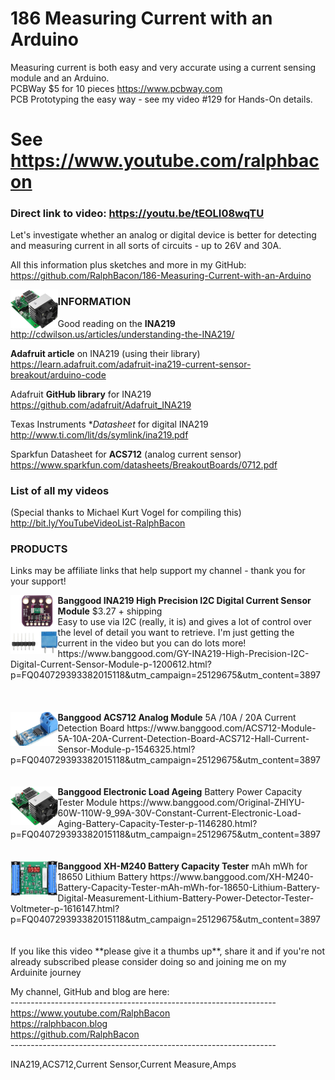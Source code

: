 # 186 Measuring Current with an Arduino
Measuring current is both easy and very accurate using a current sensing module and an Arduino.  
PCBWay $5 for 10 pieces https://www.pcbway.com  
PCB Prototyping the easy way - see my video #129 for Hands-On details.  

# See https://www.youtube.com/ralphbacon  
### Direct link to video: https://youtu.be/tEOLI08wqTU  

Let's investigate whether an analog or digital device is better for detecting and measuring current in all sorts of circuits - up to 26V and 30A.

All this information plus sketches and more in my GitHub:  
https://github.com/RalphBacon/186-Measuring-Current-with-an-Arduino

<img src="/images/Electronic Load.jpg" width="15%" align="left">

### INFORMATION	

Good reading on the **INA219**  
http://cdwilson.us/articles/understanding-the-INA219/  

**Adafruit article** on INA219 (using their library)  
https://learn.adafruit.com/adafruit-ina219-current-sensor-breakout/arduino-code  

Adafruit **GitHub library** for INA219  
https://github.com/adafruit/Adafruit_INA219

Texas Instruments **Datasheet* for digital INA219  
http://www.ti.com/lit/ds/symlink/ina219.pdf

Sparkfun Datasheet for **ACS712** (analog current sensor)  
https://www.sparkfun.com/datasheets/BreakoutBoards/0712.pdf  

### List of all my videos
(Special thanks to Michael Kurt Vogel for compiling this)  
http://bit.ly/YouTubeVideoList-RalphBacon

### PRODUCTS
<p>
Links may be affiliate links that help support my channel - thank you for your support!
</p>

<div><img src="/images/INA219.jpg" width="15%" align="left">
  <b>Banggood INA219 High Precision I2C Digital Current Sensor Module</b> $3.27 + shipping<br>
  Easy to use via I2C (really, it is) and gives a lot of control over the level of detail you want to retrieve. I'm just getting the current in the video but you can do lots more!
https://www.banggood.com/GY-INA219-High-Precision-I2C-Digital-Current-Sensor-Module-p-1200612.html?p=FQ040729393382015118&utm_campaign=25129675&utm_content=3897
</div>
<br>
<br>
<br>
<div style="clear:both">
  <img src="/images/ACS712.jpg" width="15%" align="left">
<b>Banggood ACS712 Analog Module</b> 5A /10A / 20A Current Detection Board  
https://www.banggood.com/ACS712-Module-5A-10A-20A-Current-Detection-Board-ACS712-Hall-Current-Sensor-Module-p-1546325.html?p=FQ040729393382015118&utm_campaign=25129675&utm_content=3897  
</div>
<br>
<br>
<div style="clear:both">
  <img src="/images/Electronic Load.jpg" width="15%" align="left">
<b>Banggood Electronic Load Ageing</b> Battery Power Capacity Tester Module  
https://www.banggood.com/Original-ZHIYU-60W-110W-9_99A-30V-Constant-Current-Electronic-Load-Aging-Battery-Capacity-Tester-p-1146280.html?p=FQ040729393382015118&utm_campaign=25129675&utm_content=3897  
</div>
<br>
<br>
<div style="clear:both">
  <img src="/images/Battery Tester.jpg" width="15%" align="left">
<b>Banggood XH-M240 Battery Capacity Tester</b> mAh mWh for 18650 Lithium Battery  
https://www.banggood.com/XH-M240-Battery-Capacity-Tester-mAh-mWh-for-18650-Lithium-Battery-Digital-Measurement-Lithium-Battery-Power-Detector-Tester-Voltmeter-p-1616147.html?p=FQ040729393382015118&utm_campaign=25129675&utm_content=3897  
</div>
<br>
<br>
If you like this video **please give it a thumbs up**, share it and if you're not already subscribed please consider doing so and joining me on my Arduinite journey

My channel, GitHub and blog are here:  
\------------------------------------------------------------------  
https://www.youtube.com/RalphBacon  
https://ralphbacon.blog  
https://github.com/RalphBacon  
\------------------------------------------------------------------  

INA219,ACS712,Current Sensor,Current Measure,Amps
